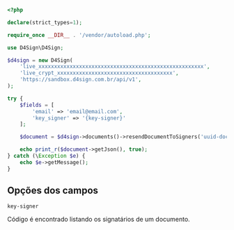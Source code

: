 ```php
<?php

declare(strict_types=1);

require_once __DIR__ . '/vendor/autoload.php';

use D4Sign\D4Sign;

$d4sign = new D4Sign(
    'live_xxxxxxxxxxxxxxxxxxxxxxxxxxxxxxxxxxxxxxxxxxxxxxxxxxxxx',
    'live_crypt_xxxxxxxxxxxxxxxxxxxxxxxxxxxxxxxxxxxxx',
    'https://sandbox.d4sign.com.br/api/v1',
);

try {
    $fields = [
        'email' => 'email@email.com',
        'key_signer' => '{key-signer}'
    ];

    $document = $d4sign->documents()->resendDocumentToSigners('uuid-document', $fields);

    echo print_r($document->getJson(), true);
} catch (\Exception $e) {
    echo $e->getMessage();
}
```

## Opções dos campos

`key-signer`

Código é encontrado listando os signatários de um documento.
